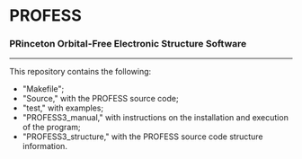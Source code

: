 # PROFESS
### PRinceton Orbital-Free Electronic Structure Software
----------------------------------------------------------

This repository contains the following:

* "Makefile";
* "Source," with the PROFESS source code;
* "test," with examples;
* "PROFESS3_manual," with instructions on the installation and execution of the program;
* "PROFESS3_structure," with the PROFESS source code structure information.
